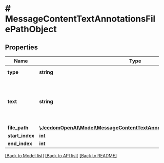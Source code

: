 # # MessageContentTextAnnotationsFilePathObject

## Properties

Name | Type | Description | Notes
------------ | ------------- | ------------- | -------------
**type** | **string** | Always &#x60;file_path&#x60;. |
**text** | **string** | The text in the message content that needs to be replaced. |
**file_path** | [**\JeedomOpenAI\Model\MessageContentTextAnnotationsFilePathObjectFilePath**](MessageContentTextAnnotationsFilePathObjectFilePath.md) |  |
**start_index** | **int** |  |
**end_index** | **int** |  |

[[Back to Model list]](../../README.md#models) [[Back to API list]](../../README.md#endpoints) [[Back to README]](../../README.md)
